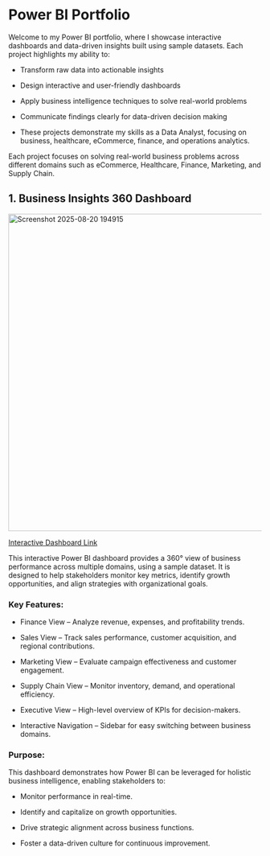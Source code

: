 # Power BI Portfolio

Welcome to my Power BI portfolio, where I showcase interactive dashboards and data-driven insights built using sample datasets. Each project highlights my ability to:

- Transform raw data into actionable insights

- Design interactive and user-friendly dashboards

- Apply business intelligence techniques to solve real-world problems

- Communicate findings clearly for data-driven decision making

- These projects demonstrate my skills as a Data Analyst, focusing on business, healthcare, eCommerce, finance, and operations analytics.

Each project focuses on solving real-world business problems across different domains such as eCommerce, Healthcare, Finance, Marketing, and Supply Chain.

## 1. Business Insights 360 Dashboard
<img width="1117" height="631" alt="Screenshot 2025-08-20 194915" src="https://github.com/user-attachments/assets/309d9e4a-8d3a-450c-b027-1ef871500683" />

[Interactive Dashboard Link](https://app.powerbi.com/view?r=eyJrIjoiMDk4OGZhMjUtZmE2MS00ZjY3LTkwZWItYWJhMjk0ZDhhNDQ3IiwidCI6ImM2ZTU0OWIzLTVmNDUtNDAzMi1hYWU5LWQ0MjQ0ZGM1YjJjNCJ9)

This interactive Power BI dashboard provides a 360° view of business performance across multiple domains, using a sample dataset. It is designed to help stakeholders monitor key metrics, identify growth opportunities, and align strategies with organizational goals.

### Key Features:

- Finance View – Analyze revenue, expenses, and profitability trends.

- Sales View – Track sales performance, customer acquisition, and regional contributions.

- Marketing View – Evaluate campaign effectiveness and customer engagement.

- Supply Chain View – Monitor inventory, demand, and operational efficiency.

- Executive View – High-level overview of KPIs for decision-makers.

- Interactive Navigation – Sidebar for easy switching between business domains.

### Purpose:

This dashboard demonstrates how Power BI can be leveraged for holistic business intelligence, enabling stakeholders to:

- Monitor performance in real-time.

- Identify and capitalize on growth opportunities.

- Drive strategic alignment across business functions.

- Foster a data-driven culture for continuous improvement.
